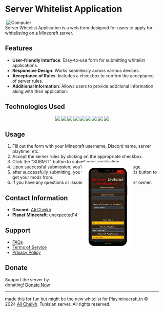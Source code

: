 # Server Whitelist Application

<img src="src/computer.gif" alt="Computer" width="500" align="right"/>
Server Whitelist Application is a web form designed for users to apply for whitelisting on a Minecraft server.

## Features

- **User-friendly Interface**: Easy-to-use form for submitting whitelist applications.
- **Responsive Design**: Works seamlessly across various devices.
- **Acceptance of Rules**: Includes a checkbox to confirm the acceptance of server rules.
- **Additional Information**: Allows users to provide additional information along with their application.

## Technologies Used

<p align="center">
  <img src="https://img.shields.io/badge/HTML-5-orange"/>
  <img src="https://img.shields.io/badge/CSS-3-blue"/>
  <img src="https://img.shields.io/badge/JavaScript-ES6-yellow"/>
  <img src="https://img.shields.io/badge/jQuery-3.6.0-blue"/>
  <img src="https://img.shields.io/badge/jQuery%20UI-1.12.1-blue"/>
  <img src="https://img.shields.io/badge/Swal-10-blue"/>
  <img src="https://img.shields.io/badge/Google%20Sheets-API-green"/>
  <img src="https://img.shields.io/badge/Google%20Apps%20Script-API-yellowgreen"/>
  <img src="https://img.shields.io/badge/Google%20Translate-API-brightgreen"/>
</p>

## Usage

1. Fill out the form with your Minecraft username, Discord name, server playtime, etc.
2. Accept the server rules by clicking on the appropriate checkbox.
3. Click the "SUBMIT" button to submit your application.
4. Upon successful submission, you'll receive a success message.
5. after successfully submitting, you will see the download mods button to get your mods from.
6. If you have any questions or issues, please contact the server owner.

## Contact Information

- **Discord**: [Ali Cheikh](https://discord.gg/jRbrRwEzjH)
- **Planet Minecraft**: unexpected14

## Support

<div style="transform: rotate(-90deg);">
  <img src="src/phone.png" alt="Phone Screen" width="300" align="right">
</div>

- [FAQs](#)
- [Terms of Service](#)
- [Privacy Policy](#)

## Donate

Support the server by donating! [Donate Now](src/payto.pdf)

---
made this for fun but might be the new whitelist for [Play.minecraft.tn](https://minecraft.tn)
© 2024 [Ali Cheikh](bit.ly/Aliportfolio). Tunisian server. All rights reserved.
